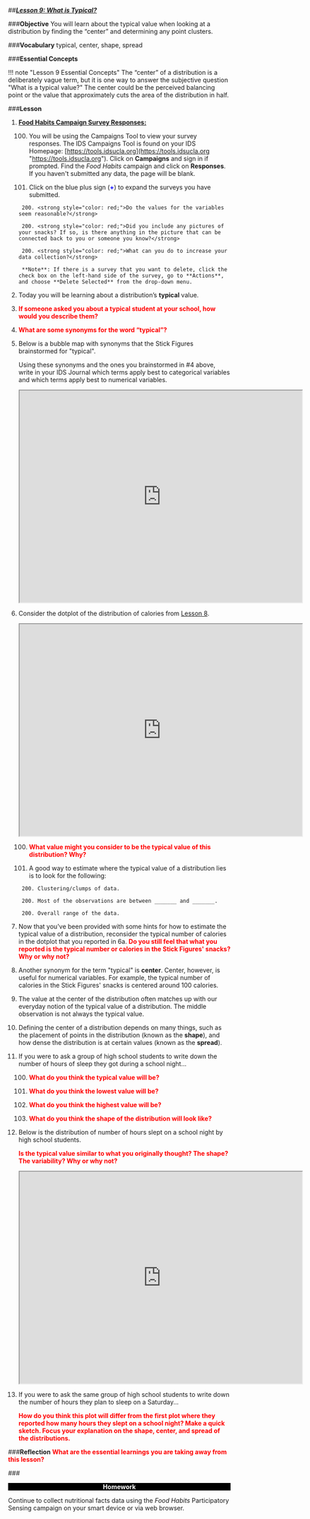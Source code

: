 ##***<u>Lesson 9: What is Typical?</u>***

###**Objective**
You will learn about the typical value when looking at a distribution by finding the “center” and
determining any point clusters.

###**Vocabulary**
typical, center, shape, spread

###**Essential Concepts**

!!! note "Lesson 9 Essential Concepts"
    The “center” of a distribution is a deliberately vague term, but it is one way to
    answer the subjective question "What is a typical value?" The center could be the perceived balancing
    point or the value that approximately cuts the area of the distribution in half.

###**Lesson**
1. **<u>Food Habits Campaign Survey Responses:</u>**

    100. You will be using the Campaigns Tool to view your survey responses. The IDS Campaigns Tool is found on your IDS Homepage: [https://tools.idsucla.org](https://tools.idsucla.org "https://tools.idsucla.org").
    Click on **Campaigns** and sign in if prompted. Find the *Food Habits* campaign and click on **Responses**. If you haven't submitted any data, the page will be blank. 

    100. Click on the blue plus sign (<strong style="color: blue;">+</strong>) to expand the surveys you have submitted.

        200. <strong style="color: red;">Do the values for the variables seem reasonable?</strong>

        200. <strong style="color: red;">Did you include any pictures of your snacks? If so, is there anything in the picture that can be connected back to you or someone you know?</strong>
        
        200. <strong style="color: red;">What can you do to increase your data collection?</strong> 

        **Note**: If there is a survey that you want to delete, click the check box on the left-hand side of the survey, go to **Actions**, and choose **Delete Selected** from the drop-down menu.

2. Today you will be learning about a distribution’s **typical** value.

3. <strong style="color: red;">If someone asked you about a typical student at your school, how would you describe them?</strong>

4. <strong style="color: red;">What are some synonyms for the word “typical”?</strong>

5. Below is a bubble map with synonyms that the Stick Figures brainstormed for "typical". 
    

    Using these synonyms and the ones you brainstormed in #4 above, write in your IDS Journal which terms apply best to categorical variables and which terms apply best to numerical variables.


    
    <iframe src="https://drive.google.com/file/d/1NvdEolLBRZrwmcThWB6A3Dpo-MffmRYh/preview" width="640" height="480"></iframe>


6. Consider the dotplot of the distribution of calories from [Lesson 8](lesson8.md).

    
    <iframe src="https://drive.google.com/file/d/1scD86vy1DasNBqhrG3TRl8pnLblKlmWS/preview" width="640" height="480"></iframe>

    100. <strong style="color: red;">What value might you consider to be the typical value of this distribution? Why?</strong>

    100. A good way to estimate where the typical value of a distribution lies is to look for the following:
 
        200. Clustering/clumps of data.

        200. Most of the observations are between _______ and _______.

        200. Overall range of the data.

7. Now that you've been provided with some hints for how to estimate the typical value of a distribution, reconsider the typical number of calories in the dotplot that you reported in 6a. <strong style="color: red;">Do you still feel that what you reported is the typical number or calories in the Stick Figures' snacks? Why or why not?</strong>

8. Another synonym for the term "typical" is **center**. Center, however, is useful for numerical variables. For example, the typical number of calories in the Stick Figures' snacks is centered around 100 calories.

9. The value at the center of the distribution often matches up with our everyday
notion of the typical value of a distribution. The middle observation is not always the typical value.

10. Defining the center of a distribution depends on many things, such as the placement of points in
the distribution (known as the **shape**), and how dense the distribution is at certain values (known
as the **spread**).

11. If you were to ask a group of high school students to write down the number of hours of sleep they got during a school night...

    100. <strong style="color: red;">What do you think the typical value will be?</strong>

    100. <strong style="color: red;">What do you think the lowest value will be?</strong>

    100. <strong style="color: red;">What do you think the highest value will be?</strong>

    100. <strong style="color: red;">What do you think the shape of the distribution will look like?</strong>

12. Below is the distribution of number of hours slept on a school night by high school students. 

    <strong style="color: red;">Is the typical value similar to what you originally thought? The shape? The
variability? Why or why not?</strong> 

    
    <iframe src="https://drive.google.com/file/d/18IKIfzGvKGEpPuLXXhdHpmalKnIyMbzK/preview" width="640" height="480"></iframe>


13. If you were to ask the same group of high school students to write down the number of hours they plan to sleep on a Saturday...

    <strong style="color: red;">How do you think this plot will differ from the first plot where they reported how many hours they slept on a school night? Make a quick sketch. Focus your explanation on the shape, center,
and spread of the distributions.</strong>


###**Reflection**
<strong style="color: red;">What are the essential learnings you are taking away from this lesson?</strong> 


###<p style="background: black; color: white; text-align: center;">**Homework**</p>
Continue to collect nutritional facts data using the *Food Habits* Participatory Sensing campaign on your smart device or via web browser.